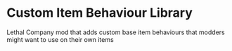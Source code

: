 # Custom Item Behaviour Library
 Lethal Company mod that adds custom base item behaviours that modders might want to use on their own items
